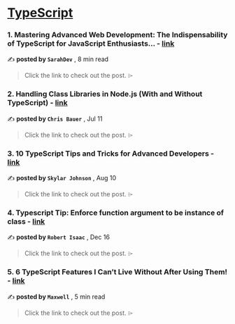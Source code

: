 
<h1><a href=https://medium.com/tag/typescript-tips/recommended target="_blank" rel="noopener noreferrer">TypeScript</a></h1>
<h3>1. Mastering Advanced Web Development: The Indispensability of TypeScript for JavaScript Enthusiasts… - <a href=https://medium.com/@sarahisdevs/mastering-advanced-web-development-the-indispensability-of-typescript-for-javascript-enthusiasts-cd411b002f67?source=tag_recommended_feed---------0-84----------typescript_tips----------8d79e6fd_194a_4b6d_bcd4_4424b5c7a68c------- target="_blank" rel="noopener noreferrer">link</a></h3>

✍️ **posted by `SarahDev`** <date> , 8 min read</date>

<blockquote>Click the link to check out the post. ⌲</blockquote>

<h3>2. Handling Class Libraries in Node.js (With and Without TypeScript) - <a href=https://medium.com/better-programming/handling-class-libraries-in-node-js-with-and-without-typescript-39b73b2186b6?source=tag_recommended_feed---------1-107----------typescript_tips----------8d79e6fd_194a_4b6d_bcd4_4424b5c7a68c------- target="_blank" rel="noopener noreferrer">link</a></h3>

✍️ **posted by `Chris Bauer`** <date> , Jul 11</date>

<blockquote>Click the link to check out the post. ⌲</blockquote>

<h3>3. 10 TypeScript Tips and Tricks for Advanced Developers - <a href=https://medium.com/@codegirljs/10-typescript-tips-and-tricks-for-advanced-developers-25db6fe6aa72?source=tag_recommended_feed---------2-85----------typescript_tips----------8d79e6fd_194a_4b6d_bcd4_4424b5c7a68c------- target="_blank" rel="noopener noreferrer">link</a></h3>

✍️ **posted by `Skylar Johnson`** <date> , Aug 10</date>

<blockquote>Click the link to check out the post. ⌲</blockquote>

<h3>4. Typescript Tip: Enforce function argument to be instance of class - <a href=https://medium.com/@robert-isaac/typescript-tip-enforce-function-argument-to-be-instance-of-class-9aa5389bcd17?source=tag_recommended_feed---------3-84----------typescript_tips----------8d79e6fd_194a_4b6d_bcd4_4424b5c7a68c------- target="_blank" rel="noopener noreferrer">link</a></h3>

✍️ **posted by `Robert Isaac`** <date> , Dec 16</date>

<blockquote>Click the link to check out the post. ⌲</blockquote>

<h3>5. 6 TypeScript Features I Can’t Live Without After Using Them! - <a href=https://medium.com/javascript-in-plain-english/6-typescript-features-i-cant-live-without-after-using-them-1d7feab33922?source=tag_recommended_feed---------4-85----------typescript_tips----------8d79e6fd_194a_4b6d_bcd4_4424b5c7a68c------- target="_blank" rel="noopener noreferrer">link</a></h3>

✍️ **posted by `Maxwell`** <date> , 5 min read</date>

<blockquote>Click the link to check out the post. ⌲</blockquote>

